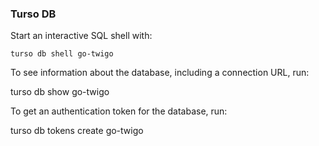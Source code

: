 ### Turso DB
Start an interactive SQL shell with:

   ```turso db shell go-twigo```

To see information about the database, including a connection URL, run:

   turso db show go-twigo

To get an authentication token for the database, run:

   turso db tokens create go-twigo

